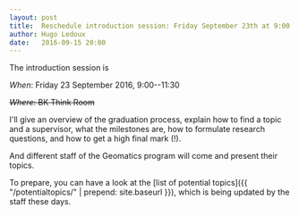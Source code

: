 ```yaml
---
layout: post
title:  Reschedule introduction session: Friday September 23th at 9:00
author: Hugo Ledoux
date:   2016-09-15 20:00
---
```


The introduction session is 

_When_: Friday 23 September 2016, 9:00--11:30

<del>_Where_: BK Think Room</del>

I'll give an overview of the graduation process, explain how to find a topic and a supervisor, what the milestones are, how to formulate research questions, and how to get a high final mark (!).

And different staff of the Geomatics program will come and present their topics.

To prepare, you can have a look at the [list of potential topics]({{ "/potentialtopics/" | prepend: site.baseurl }}), which is being updated by the staff these days.





